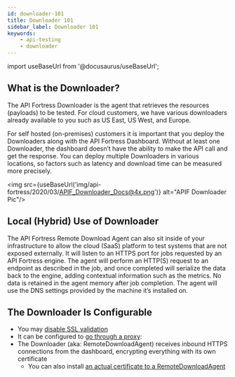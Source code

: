 ```yaml
---
id: downloader-101
title: Downloader 101
sidebar_label: Downloader 101
keywords:
    - api-testing
    - downloader
---
```


import useBaseUrl from '@docusaurus/useBaseUrl';

## What is the Downloader?

The API Fortress Downloader is the agent that retrieves the resources (payloads) to be tested. For cloud customers, we have various downloaders already available to you such as US East, US West, and Europe. 

For self hosted (on-premises) customers it is important that you deploy the Downloaders along with the API Fortress Dashboard. Without at least one Downloader, the dashboard doesn’t have the ability to make the API call and get the response. You can deploy multiple Downloaders in various locations, so factors such as latency and download time can be measured more precisely.  
  
<img src={useBaseUrl('img/api-fortress/2020/03/APIF_Downloader_Docs@4x.png')} alt="APIF Downloader Pic"/>

## Local (Hybrid) Use of Downloader

The API Fortress Remote Download Agent can also sit inside of your infrastructure to allow the cloud (SaaS) platform to test systems that are not exposed externally. It will listen to an HTTPS port for jobs requested by an API Fortress engine. The agent will perform an HTTP(S) request to an endpoint as described in the job, and once completed will serialize the data back to the engine, adding contextual information such as the metrics. No data is retained in the agent memory after job completion. The agent will use the DNS settings provided by the machine it’s installed on.  
  
## The Downloader Is Configurable

* You may [disable SSL validation](/api-testing/on-prem/how-to/disable-ssl-validation)  
* It can be configured to [go through a proxy](/api-testing/on-prem/self-hosted/proxy-settings-in-downloader):  
* The Downloader (aka: RemoteDownloadAgent) receives inbound HTTPS connections from the dashboard, encrypting everything with its own certificate
    * You can also install [an actual certificate to a RemoteDownloadAgent](/api-testing/on-prem/how-to/keystores-for-downloader)

